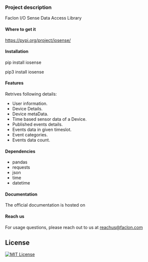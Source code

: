 
### Project description
Faclon I/O Sense Data Access Library
​
#### Where to get it
https://pypi.org/project/iosense/

#### Installation
pip install iosense

pip3 install iosense

#### Features
Retrives following details:

- User information.
- Device Details.
- Device metaData.
- Time based sensor data of a Device. 
- Published events details.
- Events data in given timeslot.
- Event categories.
- Events data count.

#### Dependencies

+ pandas
+ requests
+ json 
+ time 
+ datetime 


#### Documentation
The official documentation is hosted on​ 

#### Reach us
For usage questions, please reach out to us at reachus@faclon.com

## License

[![MIT License](https://img.shields.io/badge/License-MIT-green.svg)](https://choosealicense.com/licenses/mit/)

